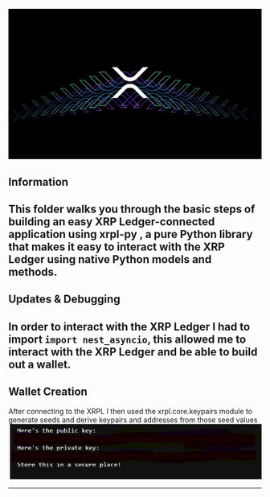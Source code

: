 
![XRP Transaction](XRPL_Transaction.png)

## Information

This folder walks you through the basic steps of building an easy XRP Ledger-connected application using xrpl-py , a pure Python  library that makes it easy to interact with the XRP Ledger using native Python models and methods.
-----------------
## Updates & Debugging

In order to interact with the XRP Ledger I had to import `import nest_asyncio`, this allowed me to interact with the XRP Ledger and be able to build out a wallet.
----------------
## Wallet Creation
After connecting to the XRPL I then used the xrpl.core.keypairs module to generate seeds and derive keypairs and addresses from those seed values
![Wallet Creation](xrpl_wallet.png)

----------------
